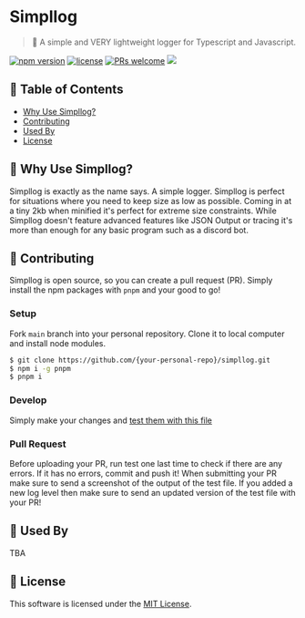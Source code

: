 # Simpllog

> 📝 A simple and VERY lightweight logger for Typescript and Javascript.

[![npm version](https://img.shields.io/npm/v/simpllog)](https://www.npmjs.com/package/simpllog) [![license](https://img.shields.io/github/license/CallMeEchoCodes/simpllog)](https://github.com/CallMeEchoCodes/simpllog/blob/master/LICENSE) [![PRs welcome](https://img.shields.io/badge/PRs-welcome-ff69b4.svg)](https://github.com/CallMeEchoCodes/simpllog/issues?q=is%3Aissue+is%3Aopen+label%3A%22help+wanted%22)
<img src="https://i.imgur.com/YhwCp4c.png" />


## 🚩 Table of Contents

- [Why Use Simpllog?](#-why-use-simpllog)
- [Contributing](#-contributing)
- [Used By](#-used-by)
- [License](#-license)



## 🤖 Why Use Simpllog?

Simpllog is exactly as the name says. A simple logger. Simpllog is perfect for situations where you need to keep size as low as possible. Coming in at a tiny 2kb when minified it's perfect for extreme size constraints. While Simpllog doesn't feature advanced features like JSON Output or tracing it's more than enough for any basic program such as a discord bot.


## 🔧 Contributing
Simpllog is open source, so you can create a pull request (PR). Simply install the npm packages with `pnpm` and your good to go!
### Setup

Fork `main` branch into your personal repository. Clone it to local computer and install node modules.

```sh
$ git clone https://github.com/{your-personal-repo}/simpllog.git
$ npm i -g pnpm
$ pnpm i
```

### Develop

Simply make your changes and [test them with this file](https://gist.github.com/CallMeEchoCodes/893b5e814a8a7c531d4805d3de5c7a37)

### Pull Request

Before uploading your PR, run test one last time to check if there are any errors. If it has no errors, commit and push it! When submitting your PR make sure to send a screenshot of the output of the test file. If you added a new log level then make sure to send an updated version of the test file with your PR!


## 🚀 Used By

TBA


## 📜 License

This software is licensed under the [MIT License](https://github.com/CallMeEchoCodes/simpllog/blob/master/LICENSE).
